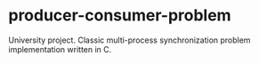# producer-consumer-problem
University project.  Classic multi-process synchronization problem implementation written in C.
